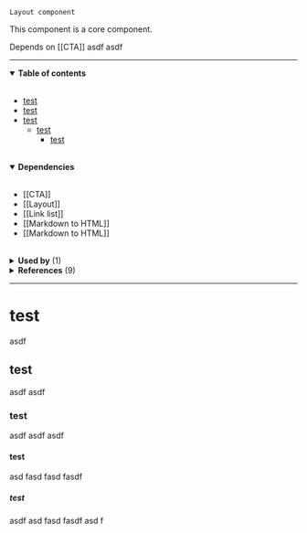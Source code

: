 `Layout component`

This component is a core component.

Depends on [[CTA]] asdf asdf

---

<!-- toc start -->

<details open="true">
  <summary><strong>Table of contents</strong></summary><br />

- [test](#test)
- [test](#test)
- [test](#test)
  - [test](#test)
    - [test](#test)


<br />
</details>

<!-- toc end -->

<details open="true">
  <summary><strong>Dependencies</strong></summary><br />

 - [[CTA]]
 - [[Layout]]
 - [[Link list]]
 - [[Markdown to HTML]]
 - [[Markdown to HTML]]

<br />
</details>

<!-- usedby start -->

<details>
  <summary><strong>Used by</strong> (1)</summary><br />

 - [[Link with icon]]


<br />
</details>

<!-- usedby end -->

<!-- backlinks start -->

<details>
  <summary><strong>References</strong> (9)</summary><br />


**[[CTA]]** (1)
- <a href="CTA#:~:text=the number of options for a specific pattern. Content block uses this">...the number of options for a specific pattern. ***Content block*** uses this</a>

**[[Home]]** (4)
- <a href="Home#:~:text=sem quis magna iaculis aliquet. Donec aliquam Content block risus vitae lorem feugiat, quis tempus est">...sem quis magna iaculis aliquet. Donec aliquam ***Content block*** risus vitae lorem feugiat, quis tempus est...</a>
- <a href="Home#:~:text=pulvinar sagittis, eros mi consequat velit, Content block aliquam pharetra ipsum risus consequat mi. Lorem">...pulvinar sagittis, eros mi consequat velit, ***Content block*** aliquam pharetra ipsum risus consequat mi. Lorem...</a>
- <a href="Home#:~:text=neque, imperdiet ut felis eget, pellentesque Content block rhoncus leo. Aliquam lacinia tellus erat, ornare">...neque, imperdiet ut felis eget, pellentesque ***Content block*** rhoncus leo. Aliquam lacinia tellus erat, ornare...</a>
- <a href="Home#:~:text=sem quis magna iaculis aliquet. Donec aliquam Content block risus vitae lorem feugiat, quis tempus est">...sem quis magna iaculis aliquet. Donec aliquam ***Content block*** risus vitae lorem feugiat, quis tempus est...</a>

**[[Link with icon]]** (1)
- <a href="Link-with-icon#:~:text=Content block">***Content block***</a>


<br />
</details>

<!-- backlinks end -->

---
 
 # test
 
  asdf
  
 ## test
 asdf asdf
 
 ### test
 asdf asdf asdf
 
 #### test
 asd fasd fasd fasdf 
 
 ##### test
 asdf asd fasd fasdf asd f
